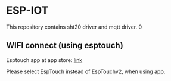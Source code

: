 # ESP-IOT

This repository contains sht20 driver and mqtt driver.
0
## WIFI connect (using esptouch)

Esptouch app at app store: [link](https://apps.apple.com/tw/app/espressif-esptouch/id1071176700)

Please select EspTouch instead of EspTouchv2, when using app.